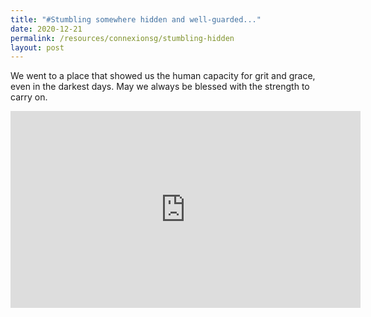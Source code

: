 ```yaml
---
title: "#Stumbling somewhere hidden and well-guarded..."
date: 2020-12-21
permalink: /resources/connexionsg/stumbling-hidden
layout: post
---
```



We went to a place that showed us the human capacity for grit and grace, even in the darkest days. May we always be blessed with the strength to carry on.

<iframe width="560" height="315" src="https://www.youtube.com/embed/zrFlX2d25MA" title="YouTube video player" frameborder="0" allow="accelerometer; autoplay; clipboard-write; encrypted-media; gyroscope; picture-in-picture" allowfullscreen></iframe>
